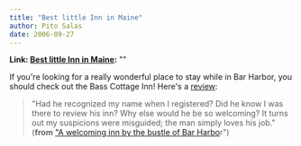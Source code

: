 ```yaml
---
title: "Best little Inn in Maine"
author: Pito Salas
date: 2006-09-27
---
```


**Link: [Best little Inn in Maine](None):** ""

If you're looking for a really wonderful place to stay while in Bar Harbor,
you should check out the Bass Cottage Inn! Here's a
[review](<http://www.explorenewengland.com/travel?article=maine/articles/2006/09/24/a_welcoming_inn_by_the_bustle_of_bar_harbor/>):

>
> "Had he recognized my name when I registered? Did he know I was there to
> review his inn? Why else would he be so welcoming? It turns out my
> suspicions were misguided; the man simply loves his job." (**from** ["A
> welcoming inn by the bustle of Bar
> Harbo](<http://www.explorenewengland.com/travel?article=maine/articles/2006/09/24/a_welcoming_inn_by_the_bustle_of_bar_harbor/>)r")


